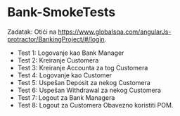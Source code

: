 # Bank-SmokeTests

Zadatak:
Otići na https://www.globalsqa.com/angularJs-protractor/BankingProject/#/login.
- Test 1: Logovanje kao Bank Manager
- Test 2: Kreiranje Customera
- Test 3: Kreiranje Accounta za tog Customera
- Test 4: Logovanje kao Customer
- Test 5: Uspešan Deposit za nekog Customera
- Test 6: Uspešan Withdrawal za nekog Customera
- Test 7: Logout za Bank Managera
- Test 8: Logout za Customera
Obavezno koristiti POM.
